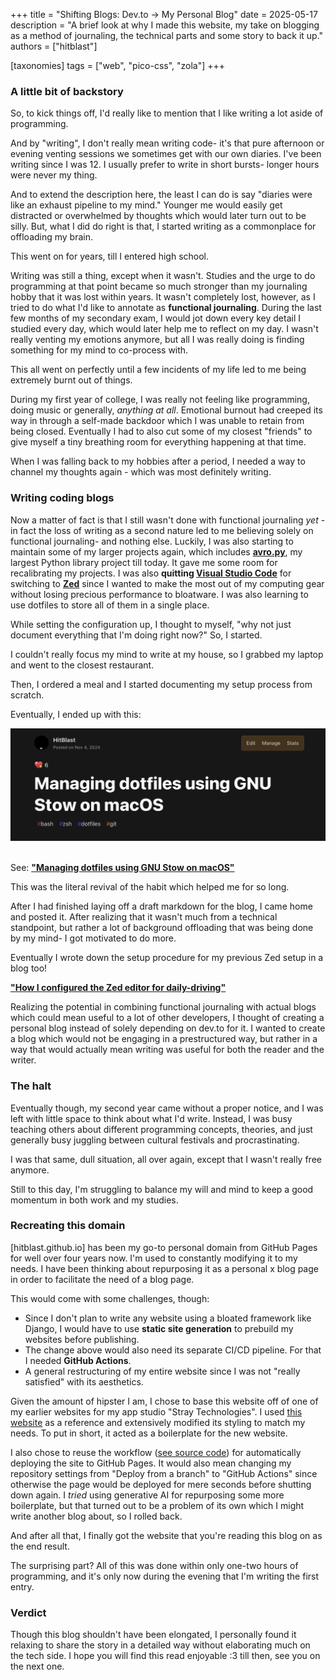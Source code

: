 +++
title = "Shifting Blogs: Dev.to -> My Personal Blog"
date = 2025-05-17
description = "A brief look at why I made this website, my take on blogging as a method of journaling, the technical parts and some story to back it up."
authors = ["hitblast"]

[taxonomies]
tags = ["web", "pico-css", "zola"]
+++

### A little bit of backstory

So, to kick things off, I'd really like to mention that I like writing a lot aside of programming.

And by "writing", I don't really mean writing code- it's that pure afternoon or evening venting sessions we sometimes get with our own diaries. I've been writing since I was 12. I usually prefer to write in short bursts- longer hours were never my thing.

And to extend the description here, the least I can do is say "diaries were like an exhaust pipeline to my mind." Younger me would easily get distracted or overwhelmed by thoughts which would later turn out to be silly. But, what I did do right is that, I started writing as a commonplace for offloading my brain.

This went on for years, till I entered high school.

Writing was still a thing, except when it wasn't. Studies and the urge to do programming at that point became so much stronger than my journaling hobby that it was lost within years. It wasn't completely lost, however, as I tried to do what I'd like to annotate as **functional journaling**. During the last few months of my secondary exam, I would jot down every key detail I studied every day, which would later help me to reflect on my day. I wasn't really venting my emotions anymore, but all I was really doing is finding something for my mind to co-process with.

This all went on perfectly until a few incidents of my life led to me being extremely burnt out of things.

During my first year of college, I was really not feeling like programming, doing music or generally, *anything at all*. Emotional burnout had creeped its way in through a self-made backdoor which I was unable to retain from being closed. Eventually I had to also cut some of my closest "friends" to give myself a tiny breathing room for everything happening at that time.

When I was falling back to my hobbies after a period, I needed a way to channel my thoughts again - which was most definitely writing.

### Writing coding blogs

Now a matter of fact is that I still wasn't done with functional journaling *yet* - in fact the loss of writing as a second nature led to me believing solely on functional journaling- and nothing else. Luckily, I was also starting to maintain some of my larger projects again, which includes [**avro.py**](https://github.com/hitblast/avro.py), my largest Python library project till today. It gave me some room for recalibrating my projects. I was also **quitting [Visual Studio Code](https://code.visualstudio.com)** for switching to [**Zed**](https://zed.dev) since I wanted to make the most out of my computing gear without losing precious performance to bloatware. I was also learning to use dotfiles to store all of them in a single place.

While setting the configuration up, I thought to myself, "why not just document everything that I'm doing right now?" So, I started.

I couldn't really focus my mind to write at my house, so I grabbed my laptop and went to the closest restaurant.

Then, I ordered a meal and I started documenting my setup process from scratch.

Eventually, I ended up with this:

<img src="firstblog-1.png">
<br><br>

See: [**"Managing dotfiles using GNU Stow on macOS"**](https://dev.to/hitblast/managing-configuration-using-gnu-stow-on-macos-5ff6)

This was the literal revival of the habit which helped me for so long.

After I had finished laying off a draft markdown for the blog, I came home and posted it. After realizing that it wasn't much from a technical standpoint, but rather a lot of background offloading that was being done by my mind- I got motivated to do more.

Eventually I wrote down the setup procedure for my previous Zed setup in a blog too!

[**"How I configured the Zed editor for daily-driving"**](https://dev.to/hitblast/how-i-configured-the-zed-editor-for-daily-driving-4k2k)

Realizing the potential in combining functional journaling with actual blogs which could mean useful to a lot of other developers, I thought of creating a personal blog instead of solely depending on dev.to for it. I wanted to create a blog which would not be engaging in a prestructured way, but rather in a way that would actually mean writing was useful for both the reader and the writer.

### The halt

Eventually though, my second year came without a proper notice, and I was left with little space to think about what I'd write. Instead, I was busy teaching others about different programming concepts, theories, and just generally busy juggling between cultural festivals and procrastinating.

I was that same, dull situation, all over again, except that I wasn't really free anymore.

Still to this day, I'm struggling to balance my will and mind to keep a good momentum in both work and my studies.

### Recreating this domain

[hitblast.github.io] has been my go-to personal domain from GitHub Pages for well over four years now. I'm used to constantly modifying it to my needs. I have been thinking about repurposing it as a personal x blog page in order to facilitate the need of a blog page.

This would come with some challenges, though:

- Since I don't plan to write any website using a bloated framework like Django, I would have to use **static site generation** to prebuild my websites before publishing.
- The change above would also need its separate CI/CD pipeline. For that I needed **GitHub Actions**.
- A general restructuring of my entire website since I was not "really satisfied" with its aesthetics.

Given the amount of hipster I am, I chose to base this website off of one of my earlier websites for my app studio "Stray Technologies". I used [this website](https://github.com/thestraytech/thestraytech.github.io) as a reference and extensively modified its styling to match my needs. To put in short, it acted as a boilerplate for the new website.

I also chose to reuse the workflow ([see source code](https://github.com/hitblast/hitblast.github.io/blob/main/.github/workflows/deploy.yml)) for automatically deploying the site to GitHub Pages. It would also mean changing my repository settings from "Deploy from a branch" to "GitHub Actions" since otherwise the page would be deployed for mere seconds before shutting down again. I *tried* using generative AI for repurposing some more boilerplate, but that turned out to be a problem of its own which I might write another blog about, so I rolled back.

And after all that, I finally got the website that you're reading this blog on as the end result.

The surprising part? All of this was done within only one-two hours of programming, and it's only now during the evening that I'm writing the first entry.

### Verdict

Though this blog shouldn't have been elongated, I personally found it relaxing to share the story in a detailed way without elaborating much on the tech side. I hope you will find this read enjoyable :3 till then, see you on the next one.
